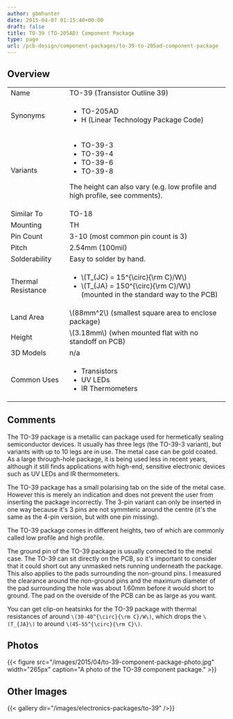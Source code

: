 ```yaml
---
author: gbmhunter
date: 2015-04-07 01:15:40+00:00
draft: false
title: TO-39 (TO-205AD) Component Package
type: page
url: /pcb-design/component-packages/to-39-to-205ad-component-package
---
```


## Overview

<table><tbody ><tr >
    <td>Name</td>
    <td >TO-39 (Transistor Outline 39)</td>
</tr>
<tr>
<td>Synonyms</td>
<td>
    <ul>
        <li>TO-205AD</li>
        <li>H (Linear Technology Package Code)</li>
    </ul>
</td>
</tr>
<tr>
    <td>Variants</td>
    <td>
        <ul>
            <li>TO-39-3</li>
            <li>TO-39-4</li>
            <li>TO-39-6</li>
            <li>TO-39-8</li>
        </ul>
        <p>The height can also vary (e.g. low profile and high profile, see comments).</p>
    </td>
</tr>
<tr>
    <td>Similar To</td>
    <td >TO-18</td>
</tr>
<tr>
    <td>Mounting</td>
    <td>TH</td>
</tr>
<tr >
<td >Pin Count
</td>
<td >3-10 (most common pin count is 3)
</td></tr><tr >
<td >Pitch
</td>
<td >2.54mm (100mil)
</td></tr><tr >
<td >Solderability
</td>
<td >Easy to solder by hand.
</td>
</tr>
<tr>
    <td>Thermal Resistance</td>
    <td>
        <ul>
            <li>\(T_{JC} = 15^{\circ}{\rm C}/W\)</li>
            <li>\(T_{JA} = 150^{\circ}{\rm C}/W\) (mounted in the standard way to the PCB)</li>
        </ul>
    </td>
</tr>
<tr>
<td>Land Area</td>
<td >\(88mm^2\) (smallest square area to enclose package)
</td></tr><tr >
<td >Height
</td>
<td >\(3.18mm\) (when mounted flat with no standoff on PCB)
</td></tr><tr >
<td >3D Models
</td>
<td >n/a
</td>
</tr>
<tr>
    <td >Common Uses
    </td>
    <td>
        <ul>
            <li>Transistors</li>
            <li>UV LEDs</li>
            <li>IR Thermometers</li>
        </ul>
    </td>
</tr>
</tbody></table>

## Comments

The TO-39 package is a metallic can package used for hermetically sealing semiconductor devices. It usually has three legs (the TO-39-3 variant), but variants with up to 10 legs are in use. The metal case can be gold coated. As a large through-hole package, it is being used less in recent years, although it still finds applications with high-end, sensitive electronic devices such as UV LEDs and IR thermometers.

The TO-39 package has a small polarising tab on the side of the metal case. However this is merely an indication and does not prevent the user from inserting the package incorrectly. The 3-pin variant can only be inserted in one way because it's 3 pins are not symmteric around the centre (it's the same as the 4-pin version, but with one pin missing).

The TO-39 package comes in different heights, two of which are commonly called low profile and high profile.

The ground pin of the TO-39 package is usually connected to the metal case. The TO-39 can sit directly on the PCB, so it's important to consider that it could short out any unmasked nets running underneath the package. This also applies to the pads surrounding the non-ground pins. I measured the clearance around the non-ground pins and the maximum diameter of the pad surrounding the hole was about 1.60mm before it would short to ground. The pad on the overside of the PCB can be as large as you want.

You can get clip-on heatsinks for the TO-39 package with thermal resistances of around `\(30-40^{\circ}{\rm C}/W\)`, which drops the `\(T_{JA}\)` to around `\(45-55^{\circ}{\rm C}\)`.

## Photos

{{< figure src="/images/2015/04/to-39-component-package-photo.jpg" width="265px" caption="A photo of the TO-39 component package."  >}}

## Other Images

{{< gallery dir="/images/electronics-packages/to-39" />}}